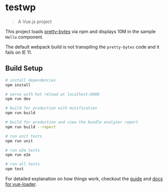 # testwp

> A Vue.js project

This project loads [pretty-bytes](https://github.com/sindresorhus/pretty-bytes) via npm and displays 10M in the sample `Hello` component.

The default webpack build is not transpiling the `pretty-bytes` code and it fails on IE 11.


## Build Setup

``` bash
# install dependencies
npm install

# serve with hot reload at localhost:8080
npm run dev

# build for production with minification
npm run build

# build for production and view the bundle analyzer report
npm run build --report

# run unit tests
npm run unit

# run e2e tests
npm run e2e

# run all tests
npm test
```

For detailed explanation on how things work, checkout the [guide](http://vuejs-templates.github.io/webpack/) and [docs for vue-loader](http://vuejs.github.io/vue-loader).
